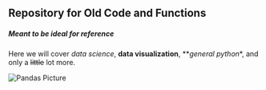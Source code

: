 ## Repository for Old Code and Functions   

##### Meant to be ideal for reference   

Here we will cover *data science*, **data visualization**, **_general python_*, and only a ~~little~~ lot more.   










![Pandas Picture](https://ih1.redbubble.net/image.5180697688.0966/st,small,507x507-pad,600x600,f8f8f8.u1.jpg)


